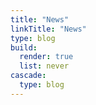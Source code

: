 ```yaml
---
title: "News"
linkTitle: "News"
type: blog
build:
  render: true
  list: never
cascade:
  type: blog
---
```


